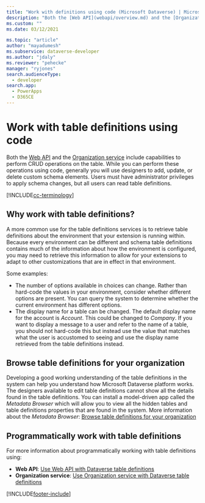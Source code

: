 ```yaml
---
title: "Work with definitions using code (Microsoft Dataverse) | Microsoft Docs"
description: "Both the [Web API](webapi/overview.md) and the [Organization service](org-service/overview.md) include capabilities to perform CRUD operations on the table schema"
ms.custom: ""
ms.date: 03/12/2021

ms.topic: "article"
author: "mayadumesh"
ms.subservice: dataverse-developer
ms.author: "jdaly"
ms.reviewer: "pehecke"
manager: "ryjones"
search.audienceType: 
  - developer
search.app: 
  - PowerApps
  - D365CE
---
```


# Work with table definitions using code

Both the [Web API](webapi/overview.md) and the [Organization service](org-service/overview.md) include capabilities to perform CRUD operations on the table. While you can perform these operations using code, generally you will use designers to add, update, or delete custom schema elements. Users must have administrator privileges to apply schema changes, but all users can read table definitions.

[!INCLUDE[cc-terminology](includes/cc-terminology.md)]

## Why work with table definitions?

A more common use for the table definitions services is to retrieve table definitions about the environment that your extension is running within. Because every environment can be different and schema table definitions contains much of the information about how the environment is configured, you may need to retrieve this information to allow for your extensions to adapt to other customizations that are in effect in that environment.

Some examples:
- The number of options available in choices can change. Rather than hard-code the values in your environment, consider whether different options are present. You can query the system to determine whether the current environment has different options.
- The display name for a table can be changed. The default display name for the account is *Account*. This could be changed to *Company*. If you want to display a message to a user and refer to the name of a table, you should not hard-code this but instead use the value that matches what the user is accustomed to seeing and use the display name retrieved from the table definitions instead.

## Browse table definitions for your organization

Developing a good working understanding of the table definitions in the system can help you understand how Microsoft Dataverse platform works. The designers available to edit table definitions cannot show all the details found in the table definitions. You can install a model-driven app called the *Metadata Browser* which will allow you to view all the hidden tables and table definitions properties that are found in the system. More information about the *Metadata Browser*: [Browse table definitions for your organization](browse-your-metadata.md)

## Programmatically work with table definitions

For more information about programmatically working with table definitions using:
- **Web API**: [Use Web API with Dataverse table definitions](webapi/use-web-api-metadata.md)
- **Organization service**: [Use Organization service with Dataverse table definitions](org-service/work-with-metadata.md)


[!INCLUDE[footer-include](../../includes/footer-banner.md)]